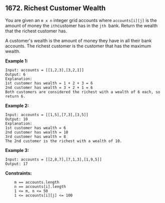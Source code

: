 ## 1672. Richest Customer Wealth

You are given an `m x n` integer grid accounts where `accounts[i][j]` is the amount of money the `i​​​​​​​​​​​th`​​​​ customer has in the `j​​​​​​​​​​​th​​​​ `bank. Return the wealth that the richest customer has.

A customer's wealth is the amount of money they have in all their bank accounts. The richest customer is the customer that has the maximum wealth.

 

**Example 1:**
~~~
Input: accounts = [[1,2,3],[3,2,1]]
Output: 6
Explanation:
1st customer has wealth = 1 + 2 + 3 = 6
2nd customer has wealth = 3 + 2 + 1 = 6
Both customers are considered the richest with a wealth of 6 each, so return 6.
~~~

**Example 2:**
~~~
Input: accounts = [[1,5],[7,3],[3,5]]
Output: 10
Explanation: 
1st customer has wealth = 6
2nd customer has wealth = 10 
3rd customer has wealth = 8
The 2nd customer is the richest with a wealth of 10.
~~~

**Example 3:**
~~~
Input: accounts = [[2,8,7],[7,1,3],[1,9,5]]
Output: 17
~~~
 

**Constraints:**
~~~
    m == accounts.length
    n == accounts[i].length
    1 <= m, n <= 50
    1 <= accounts[i][j] <= 100
~~~
